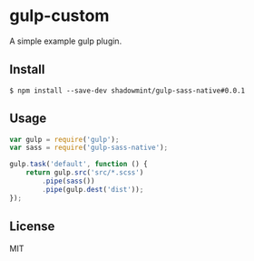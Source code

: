 # gulp-custom

A simple example gulp plugin.

## Install

```
$ npm install --save-dev shadowmint/gulp-sass-native#0.0.1
```

## Usage

```js
var gulp = require('gulp');
var sass = require('gulp-sass-native');

gulp.task('default', function () {
	return gulp.src('src/*.scss')
		.pipe(sass())
		.pipe(gulp.dest('dist'));
});
```

## License

MIT
